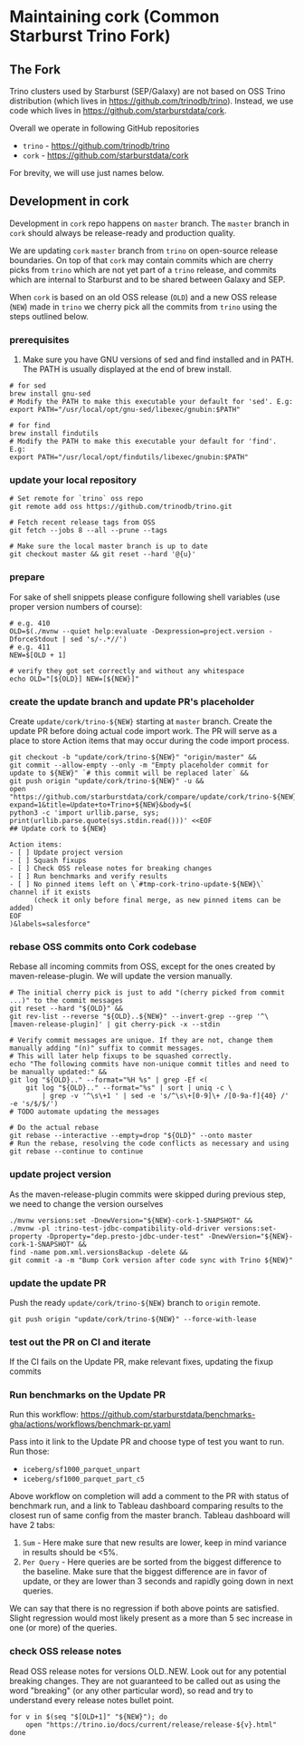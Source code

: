 # Maintaining cork (Common Starburst Trino Fork)

## The Fork

Trino clusters used by Starburst (SEP/Galaxy) are not based on OSS Trino distribution (which lives
in https://github.com/trinodb/trino).
Instead, we use code which lives in https://github.com/starburstdata/cork.

Overall we operate in following GitHub repositories

* `trino` - https://github.com/trinodb/trino
* `cork` - https://github.com/starburstdata/cork

For brevity, we will use just names below.

## Development in cork

Development in `cork` repo happens on `master` branch.
The `master` branch in `cork` should always be release-ready and production quality.

We are updating `cork` `master` branch from `trino` on open-source release boundaries.
On top of that `cork` may contain commits which are cherry picks from `trino` which are not
yet part of a `trino` release, and commits which are internal to Starburst and to be shared between
Galaxy and SEP.

When `cork` is based on an old OSS release (`OLD`) and a new OSS release (`NEW`) made in `trino` we cherry pick all the
commits from `trino` using the steps outlined below.

### prerequisites

1. Make sure you have GNU versions of sed and find installed and in PATH. The PATH is usually displayed at the end of brew install.

```shell
# for sed
brew install gnu-sed
# Modify the PATH to make this executable your default for 'sed'. E.g: 
export PATH="/usr/local/opt/gnu-sed/libexec/gnubin:$PATH"
 
# for find
brew install findutils
# Modify the PATH to make this executable your default for 'find'. E.g: 
export PATH="/usr/local/opt/findutils/libexec/gnubin:$PATH"
```

### update your local repository

```shell
# Set remote for `trino` oss repo
git remote add oss https://github.com/trinodb/trino.git

# Fetch recent release tags from OSS 
git fetch --jobs 8 --all --prune --tags

# Make sure the local master branch is up to date
git checkout master && git reset --hard '@{u}'
```

### prepare

For sake of shell snippets please configure following shell variables (use proper version numbers of course):

```shell
# e.g. 410
OLD=$(./mvnw --quiet help:evaluate -Dexpression=project.version -DforceStdout | sed 's/-.*//')
# e.g. 411
NEW=$[OLD + 1]

# verify they got set correctly and without any whitespace
echo OLD="[${OLD}] NEW=[${NEW}]"
```

### create the update branch and update PR's placeholder

Create `update/cork/trino-${NEW}` starting at `master` branch.
Create the update PR before doing actual code import work.
The PR will serve as a place to store Action items that may occur during the code import process.


```shell
git checkout -b "update/cork/trino-${NEW}" "origin/master" &&
git commit --allow-empty --only -m "Empty placeholder commit for update to ${NEW}" `# this commit will be replaced later` &&
git push origin "update/cork/trino-${NEW}" -u &&
open "https://github.com/starburstdata/cork/compare/update/cork/trino-${NEW}?expand=1&title=Update+to+Trino+${NEW}&body=$(
python3 -c 'import urllib.parse, sys; print(urllib.parse.quote(sys.stdin.read()))' <<EOF
## Update cork to ${NEW}

Action items:
- [ ] Update project version
- [ ] Squash fixups
- [ ] Check OSS release notes for breaking changes
- [ ] Run benchmarks and verify results
- [ ] No pinned items left on \`#tmp-cork-trino-update-${NEW}\` channel if it exists
      (check it only before final merge, as new pinned items can be added)
EOF
)&labels=salesforce"
```

### rebase OSS commits onto Cork codebase

Rebase all incoming commits from OSS, except for the ones created by maven-release-plugin.
We will update the version manually.

```shell
# The initial cherry pick is just to add "(cherry picked from commit ...)" to the commit messages
git reset --hard "${OLD}" &&
git rev-list --reverse "${OLD}..${NEW}" --invert-grep --grep '^\[maven-release-plugin]' | git cherry-pick -x --stdin
```

```shell
# Verify commit messages are unique. If they are not, change them manually adding "(n)" suffix to commit messages.
# This will later help fixups to be squashed correctly.
echo "The following commits have non-unique commit titles and need to be manually updated:" &&
git log "${OLD}.." --format="%H %s" | grep -Ef <(
    git log "${OLD}.." --format="%s" | sort | uniq -c \
        | grep -v '^\s\+1 ' | sed -e 's/^\s\+[0-9]\+ /[0-9a-f]{40} /' -e 's/$/$/')
# TODO automate updating the messages
```

```shell
# Do the actual rebase
git rebase --interactive --empty=drop "${OLD}" --onto master
# Run the rebase, resolving the code conflicts as necessary and using git rebase --continue to continue
```

### update project version

As the maven-release-plugin commits were skipped during previous step, we need to change the version ourselves

```shell
./mvnw versions:set -DnewVersion="${NEW}-cork-1-SNAPSHOT" &&
./mvnw -pl :trino-test-jdbc-compatibility-old-driver versions:set-property -Dproperty="dep.presto-jdbc-under-test" -DnewVersion="${NEW}-cork-1-SNAPSHOT" &&
find -name pom.xml.versionsBackup -delete &&
git commit -a -m "Bump Cork version after code sync with Trino ${NEW}"
```

### update the update PR

Push the ready `update/cork/trino-${NEW}` branch to `origin` remote.

```shell
git push origin "update/cork/trino-${NEW}" --force-with-lease
```

### test out the PR on CI and iterate

If the CI fails on the Update PR, make relevant fixes, updating the fixup commits

### Run benchmarks on the Update PR

Run this workflow: https://github.com/starburstdata/benchmarks-gha/actions/workflows/benchmark-pr.yaml 

Pass into it link to the Update PR and choose type of test you want to run. Run those:

- `iceberg/sf1000_parquet_unpart`
- `iceberg/sf1000_parquet_part_c5`

Above workflow on completion will add a comment to the PR with status of benchmark run, and a link to Tableau
dashboard comparing results to the closest run of same config from the master branch. Tableau dashboard will
have 2 tabs:

1. `Sum` - Here make sure that new results are lower, keep in mind variance in results should be <5%.
2. `Per Query` - Here queries are be sorted from the biggest difference to the baseline. Make sure that the
   biggest difference are in favor of update, or they are lower than 3 seconds and rapidly going down in next
   queries.

We can say that there is no regression if both above points are satisfied.
Slight regression would most likely present as a more than 5 sec increase in one (or more) of the queries.

### check OSS release notes

Read OSS release notes for versions OLD..NEW. Look out for any potential breaking changes. They are not guaranteed to be called out as using
the word "breaking" (or any other particular word), so read and try to understand every release notes bullet point.

```shell
for v in $(seq "$[OLD+1]" "${NEW}"); do
    open "https://trino.io/docs/current/release/release-${v}.html"
done
```
